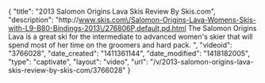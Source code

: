 {
    "title": "2013 Salomon Origins Lava Skis Review By Skis.com",
    "description": "http:\/\/www.skis.com\/Salomon-Origins-Lava-Womens-Skis-with-L9-B80-Bindings-2013\/276806P,default,pd.html  The Salomon Origins Lava is a great ski for the intermediate to advanced women's skier that will spend most of her time on the groomers and hard pack. ",
    "videoid": "3766028",
    "date_created": "1411361144",
    "date_modified": "1418182005",
    "type": "captivate",
    "layout": "video",
    "url": "\/v\/2013-salomon-origins-lava-skis-review-by-skis-com\/3766028"
}